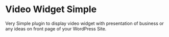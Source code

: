 # Video Widget Simple
Very Simple plugin to display video widget with presentation of business or any ideas on front page of your WordPress Site.

